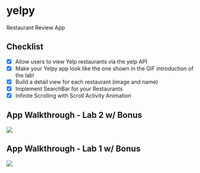 # yelpy
Restaurant Review App

## Checklist
- [x] Allow users to view Yelp restaurants via the yelp API
- [x] Make your Yelpy app look like the one shown in the GIF introduction of the lab!
- [x] Build a detail view for each restaurant (image and name)
- [x] Implement SearchBar for your Restaurants
- [x] Infinite Scrolling with Scroll Activity Animation

## App Walkthrough - Lab 2 w/ Bonus
![](Yelpy_Lab2.gif)

## App Walkthrough - Lab 1 w/ Bonus
![](Yelpy.gif)
